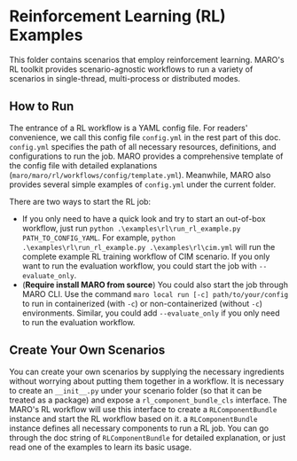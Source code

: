 # Reinforcement Learning (RL) Examples

This folder contains scenarios that employ reinforcement learning. MARO's RL toolkit provides scenario-agnostic workflows to run a variety of scenarios in single-thread, multi-process or distributed modes.

## How to Run

The entrance of a RL workflow is a YAML config file. For readers' convenience, we call this config file `config.yml` in the rest part of this doc. `config.yml` specifies the path of all necessary resources, definitions, and configurations to run the job. MARO provides a comprehensive template of the config file with detailed explanations (`maro/maro/rl/workflows/config/template.yml`). Meanwhile, MARO also provides several simple examples of `config.yml` under the current folder.

There are two ways to start the RL job:
- If you only need to have a quick look and try to start an out-of-box workflow, just run `python .\examples\rl\run_rl_example.py PATH_TO_CONFIG_YAML`. For example, `python .\examples\rl\run_rl_example.py .\examples\rl\cim.yml` will run the complete example RL training workflow of CIM scenario. If you only want to run the evaluation workflow, you could start the job with `--evaluate_only`.
- (**Require install MARO from source**) You could also start the job through MARO CLI. Use the command `maro local run [-c] path/to/your/config` to run in containerized (with `-c`) or non-containerized (without `-c`) environments. Similar, you could add `--evaluate_only` if you only need to run the evaluation workflow.

## Create Your Own Scenarios

You can create your own scenarios by supplying the necessary ingredients without worrying about putting them together in a workflow. It is necessary to create an ``__init__.py`` under your scenario folder (so that it can be treated as a package) and expose a `rl_component_bundle_cls` interface. The MARO's RL workflow will use this interface to create a `RLComponentBundle` instance and start the RL workflow based on it. a `RLComponentBundle` instance defines all necessary components to run a RL job. You can go through the doc string of `RLComponentBundle` for detailed explanation, or just read one of the examples to learn its basic usage.